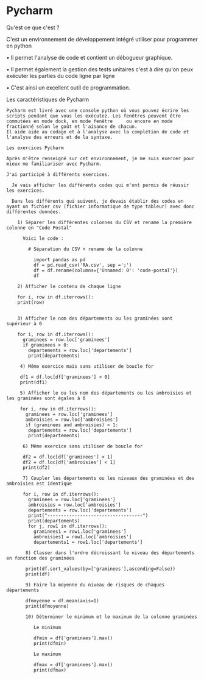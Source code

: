 # Pycharm 

 Qu'est ce que c'est ? 

C'est un environnement de développement intégré utiliser pour programmer en python

  • Il permet l'analyse de code et contient un débogueur graphique.
  
  • Il permet également la gestion des tests unitaires c'est à dire qu'on peux exécuter les parties du code ligne par ligne

  • C'est ainsi un excellent outil de programmation.

 Les caractéristiques de Pycharm 
  
    
    Pycharm est livré avec une console python où vous pouvez écrire les scripts pendant que vous les exécutez. Les fenêtres peuvent être commutées en mode dock, en mode fenêtre     ou encore en mode fractionné selon le goût et l'aisance de chacun.
    Il aide aide au codage et à l'analyse avec la complétion de code et l'analyse des erreurs et de la syntaxe.
    
    Les exercices Pycharm
    
    Après m'être renseigné sur cet environnement, je me suis exercer pour mieux me familiariser avec Pycharm.
    
    J'ai participé à différents exercices.
    
      Je vais afficher les différents codes qui m'ont permis de réussir les exercices.
      
      Dans les différents qui suivent, je devais établir des codes en ayant un fichier csv (fichier informatique de type tableur) avec donc différentes données.
      
        1) Séparer les différentes colonnes du CSV et rename la première colonne en "Code Postal"
        
          Voici le code : 
          
            # Séparation du CSV + rename de la colonne

              import pandas as pd
              df = pd.read_csv('RA.csv', sep =';')
              df = df.rename(columns={'Unnamed: 0': 'code-postal'})
              df

        2) Afficher le contenu de chaque ligne 
        
        for i, row in df.iterrows():
        print(row)
  
  
        3) Afficher le nom des départements ou les graminées sont supérieur à 0
        
        for i, row in df.iterrows():
          graminees = row.loc['graminees']
          if graminees > 0:
            departements = row.loc['departements']
            print(departements)
            
         4) Même exercice mais sans utiliser de boucle for 
         
         df1 = df.loc[df['graminees'] > 0]
         print(df1)
         
         5) Afficher le ou les nom des départements ou les ambroisies et les graminées sont égales à 0
         
         for i, row in df.iterrows():
           graminees = row.loc['graminees']
           ambroisies = row.loc['ambroisies']
           if (graminees and ambroisies) < 1:
            departements = row.loc['departements']
            print(departements)
            
          6) Même exercice sans utiliser de boucle for 
          
          df2 = df.loc[df['graminees'] < 1]
          df2 = df.loc[df['ambroisies'] < 1]
          print(df2)
          
          7) Coupler les départements ou les niveaux des graminées et des ambroisies est identique 
          
          for i, row in df.iterrows():
            graminees = row.loc['graminees']
            ambroisies = row.loc['ambroisies']
            departements = row.loc['departements']
            print("-----------------------------------")
            print(departements)
            for j, row1 in df.iterrows():
              graminees1 = row1.loc['graminees']
              ambroisies1 = row1.loc['ambroisies']
              departements1 = row1.loc['departements']
              
           8) Classer dans l'ordre décroissant le niveau des départements en fonction des graminées 
           
           print(df.sort_values(by=['graminees'],ascending=False))
           print(df)
         
           9) Faire la moyenne du niveau de risques de chaques départements 
           
           dfmoyenne = df.mean(axis=1)
           print(dfmoyenne)
           
           10) Déterminer le minimum et le maximum de la colonne graminées
           
              Le minimum 
              
              dfmin = df['graminees'].max()
              print(dfmin)
              
              Le maximum 
              
              dfmax = df['graminees'].max()
              print(dfmax)
